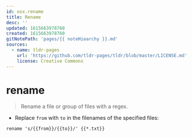 ```yaml
---
id: osx.rename
title: Rename
desc: ''
updated: 1615663978760
created: 1615663978760
gitNotePath: 'pages/{{ noteHiearchy }}.md'
sources:
  - name: tldr-pages
    url: 'https://github.com/tldr-pages/tldr/blob/master/LICENSE.md'
    license: Creative Commons
---
```

# rename

> Rename a file or group of files with a regex.

- Replace `from` with `to` in the filenames of the specified files:

`rename 's/{{from}}/{{to}}/' {{*.txt}}`

